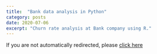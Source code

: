 ```yaml
---
title:  "Bank data analysis in Python"
category: posts
date: 2020-07-06
excerpt: "Churn rate analysis at Bank company using R."
---
```


If you are not automatically redirected, please [click here](/portfolio/churn_prediction)

<meta http-equiv="refresh" content="0;url=/portfolio/churn_prediction">
